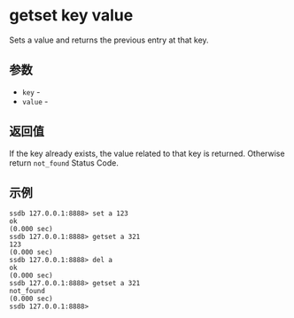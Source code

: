 # getset key value

Sets a value and returns the previous entry at that key.

## 参数

* `key` - 
* `value` -

## 返回值

If the key already exists, the value related to that key is returned. Otherwise return `not_found` Status Code.

## 示例

	ssdb 127.0.0.1:8888> set a 123
	ok
	(0.000 sec)
	ssdb 127.0.0.1:8888> getset a 321
	123
	(0.000 sec)
	ssdb 127.0.0.1:8888> del a
	ok
	(0.000 sec)
	ssdb 127.0.0.1:8888> getset a 321
	not_found
	(0.000 sec)
	ssdb 127.0.0.1:8888> 

